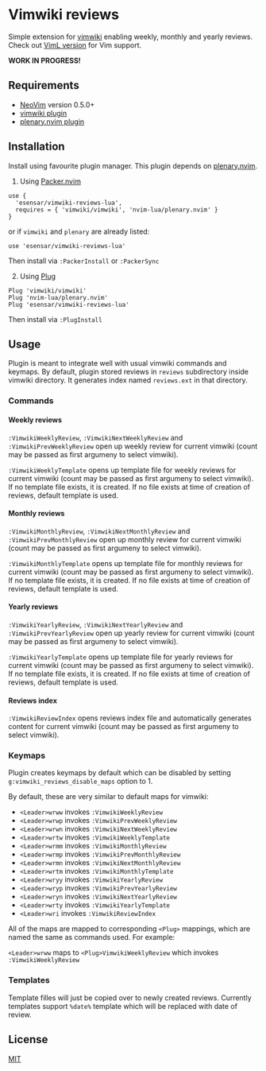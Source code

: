 # Vimwiki reviews

Simple extension for [vimwiki](https://github.com/vimwiki/vimwiki) enabling weekly, monthly and yearly reviews.
Check out [VimL version](https://github.com/esensar/vimwiki-reviews) for Vim support.

**WORK IN PROGRESS!**

## Requirements

- [NeoVim](https://neovim.io) version 0.5.0+
- [vimwiki plugin](https://github.com/vimwiki/vimwiki)
- [plenary.nvim plugin](https://github.com/nvim-lua/plenary.nvim)

## Installation

Install using favourite plugin manager. This plugin depends on [plenary.nvim](https://github.com/nvim-lua/plenary.nvim).

1. Using [Packer.nvim](https://github.com/wbthomason/packer.nvim)

```
use {
  'esensar/vimwiki-reviews-lua',
  requires = { 'vimwiki/vimwiki', 'nvim-lua/plenary.nvim' }
}
```

or if `vimwiki` and `plenary` are already listed:
```
use 'esensar/vimwiki-reviews-lua'
```

Then install via `:PackerInstall` or `:PackerSync`

2. Using [Plug](https://github.com/junegunn/vim-plug)

```
Plug 'vimwiki/vimwiki'
Plug 'nvim-lua/plenary.nvim'
Plug 'esensar/vimwiki-reviews-lua'
```
Then install via `:PlugInstall`

## Usage

Plugin is meant to integrate well with usual vimwiki commands and keymaps.
By default, plugin stored reviews in `reviews` subdirectory inside vimwiki
directory. It generates index named `reviews.ext` in that directory.

### Commands

#### Weekly reviews

`:VimwikiWeeklyReview`, `:VimwikiNextWeeklyReview` and `:VimwikiPrevWeeklyReview` open up weekly review for current vimwiki (count may be passed as first argumeny to select vimwiki).

`:VimwikiWeeklyTemplate` opens up template file for weekly reviews for current vimwiki (count may be passed as first argumeny to select vimwiki). If no template file exists, it is created. If no file exists at time of creation of reviews, default template is used.

#### Monthly reviews

`:VimwikiMonthlyReview`, `:VimwikiNextMonthlyReview` and `:VimwikiPrevMonthlyReview` open up monthly review for current vimwiki (count may be passed as first argumeny to select vimwiki).

`:VimwikiMonthlyTemplate` opens up template file for monthly reviews for current vimwiki (count may be passed as first argumeny to select vimwiki). If no template file exists, it is created. If no file exists at time of creation of reviews, default template is used.

#### Yearly reviews

`:VimwikiYearlyReview`, `:VimwikiNextYearlyReview` and `:VimwikiPrevYearlyReview` open up yearly review for current vimwiki (count may be passed as first argumeny to select vimwiki).

`:VimwikiYearlyTemplate` opens up template file for yearly reviews for current vimwiki (count may be passed as first argumeny to select vimwiki). If no template file exists, it is created. If no file exists at time of creation of reviews, default template is used.

#### Reviews index

`:VimwikiReviewIndex` opens reviews index file and automatically generates content for current vimwiki (count may be passed as first argumeny to select vimwiki).

### Keymaps

Plugin creates keymaps by default which can be disabled by setting `g:vimwiki_reviews_disable_maps` option to 1.

By default, these are very similar to default maps for vimwiki:

- `<Leader>wrww` invokes `:VimwikiWeeklyReview`
- `<Leader>wrwp` invokes `:VimwikiPrevWeeklyReview`
- `<Leader>wrwn` invokes `:VimwikiNextWeeklyReview`
- `<Leader>wrtw` invokes `:VimwikiWeeklyTemplate`
- `<Leader>wrmm` invokes `:VimwikiMonthlyReview`
- `<Leader>wrmp` invokes `:VimwikiPrevMonthlyReview`
- `<Leader>wrmn` invokes `:VimwikiNextMonthlyReview`
- `<Leader>wrtm` invokes `:VimwikiMonthlyTemplate`
- `<Leader>wryy` invokes `:VimwikiYearlyReview`
- `<Leader>wryp` invokes `:VimwikiPrevYearlyReview`
- `<Leader>wryn` invokes `:VimwikiNextYearlyReview`
- `<Leader>wrty` invokes `:VimwikiYearlyTemplate`
- `<Leader>wri` invokes `:VimwikiReviewIndex`

All of the maps are mapped to corresponding `<Plug>` mappings, which are named the same as commands used. For example:

`<Leader>wrww` maps to `<Plug>VimwikiWeeklyReview` which invokes `:VimwikiWeeklyReview`

### Templates

Template filles will just be copied over to newly created reviews. Currently templates support `%date%` template which will be replaced with date of review.

## License

[MIT](LICENSE)
